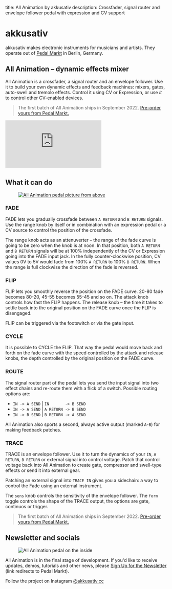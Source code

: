 title: All Animation by akkusativ
description: Crossfader, signal router and envelope follower pedal with expression and CV support

# akkusativ

akkusativ makes electronic instruments for musicians and
artists. They operate out of [Pedal
Markt](https://pedalmarkt.com) in Berlin, Germany.

## All Animation – dynamic effects mixer

All Animation is a crossfader, a signal router and an
envelope follower. Use it to build your own dynamic effects
and feedback machines: mixers, gates, auto-swell and tremolo
effects. Control it using CV or Expression, or use *it* to
control other CV-enabled devices.

> The first batch of All Animation ships in September 2022.
> [Pre-order yours from Pedal Markt.](https://pedalmarkt.com/products/akkusativ-all-animation-dynamic-effects-mixer)


<iframe src="https://www.youtube.com/embed/BSyvsNLPxbg" title="YouTube video player" frameborder="0" allow="accelerometer; autoplay; clipboard-write; encrypted-media; gyroscope; picture-in-picture" allowfullscreen></iframe>

## What it can do

<a href="/img/outside_1000.jpg">
<figure>
  <img
    srcset="img/outside_400.jpg 400w,
            img/outside_600.jpg 600w,
            img/outside_1000.jpg 1000w"
    sizes="(max-width: 400px) 400px, (max-width: 600px) 600px, 1000px"
    src="img/outside_1000.jpg"
    alt="All Animation pedal picture from above"
  />
</figure>
</a>

### FADE

FADE lets you gradually crossfade between `A RETURN` and
`B RETURN` signals. Use the range knob by itself or in
combination with an expression pedal or a CV source to
control the position of the crossfade.

The range knob acts as an attenuverter – the range of the
fade curve is going to be zero when the knob is at noon.
In that position, both `A RETURN` and `B RETURN` signals will
be at 100% independently of the CV or Expression going into
the FADE input jack. In the fully counter-clockwise position,
CV values 0V to 5V would fade from 100% `A RETURN` to 100%
`B RETURN`. When the range is full clockwise the direction
of the fade is reversed.

### FLIP

FLIP lets you smoothly reverse the position on the FADE
curve. 20-80 fade becomes 80-20, 45-55 becomes 55-45 and so on.
The attack knob controls how fast the FLIP happens. The
release knob – the time it takes to settle back into the
original position on the FADE curve once the FLIP is
disengaged.

FLIP can be triggered via the footswitch or via the gate
input.

### CYCLE

It is possible to CYCLE the FLIP. That way the pedal would
move back and forth on the fade curve with the speed
controlled by the attack and release knobs, the depth
controlled by the original position on the FADE curve.

### ROUTE

The signal router part of the pedal lets you send the input
signal into two effect chains and re-route them with a flick
of a switch. Possible routing options are:

* `IN -> A SEND` | `IN       -> B SEND`
* `IN -> A SEND` | `A RETURN -> B SEND`
* `IN -> B SEND` | `B RETURN -> A SEND`


All Animation also sports a second, always active output
(marked `A~B`) for making feedback patches.



### TRACE

TRACE is an envelope follower. Use it to turn the
dynamics of your `IN`, `A RETURN`, `B RETURN` or external
signal into control voltage. Patch that control voltage
back into All Animation to create gate, compressor and
swell-type effects or send it into external gear.

Patching an external signal into `TRACE IN` gives
you a sidechain: a way to control the Fade using an
external instrument.

The `sens` knob controls the sensitivity of the envelope
follower. The `form` toggle controls the shape of the TRACE
output, the options are gate, continuos or trigger.


> The first batch of All Animation ships in September 2022.
> [Pre-order yours from Pedal Markt.](https://pedalmarkt.com/products/akkusativ-all-animation-dynamic-effects-mixer)

## Newsletter and socials

<figure>
  <img
    srcset="img/inside_400.jpg 400w,
            img/inside_600.jpg 600w,
            img/inside_1000.jpg 1000w"
    sizes="(max-width: 400px) 400px, (max-width: 600px) 600px, 1000px"
    src="img/inside_1000.jpg"
    alt="All Animation pedal on the inside"
  />
</figure>


All Animation is in the final stage of development. If you'd
like to receive updates, demos, tutorials and other news,
please [Sign Up for the Newsletter](https://pedalmarkt.com/pages/get-updates-from-akkusativ)
(link redirects to Pedal Markt).

Follow the project on Instagram [@akkusativ.cc](https://instagram.com/akkusativ.cc)
